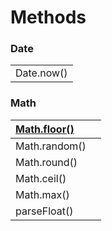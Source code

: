 # Methods

### Date

|  |
| :--- |
| Date.now\(\) |

### Math

| [Math.floor\(\)](https://developer.mozilla.org/en-US/docs/Web/JavaScript/Reference/Global_Objects/Math/floor) |  |
| :--- | :--- |
| Math.random\(\) |  |
| Math.round\(\) |  |
| Math.ceil\(\) |  |
| Math.max\(\) |  |
| parseFloat\(\) |  |



